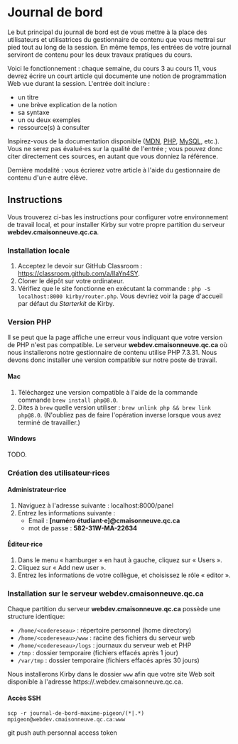 # Journal de bord

Le but principal du journal de bord est de vous mettre à la place des utilisateurs et utilisatrices du gestionnaire de contenu que vous mettrai sur pied tout au long de la session. En même temps, les entrées de votre journal serviront de contenu pour les deux travaux pratiques du cours.

Voici le fonctionnement : chaque semaine, du cours 3 au cours 11, vous devrez écrire un court article qui documente une notion de programmation Web vue durant la session. L'entrée doit inclure :

-   un titre
-   une brève explication de la notion
-   sa syntaxe
-   un ou deux exemples
-   ressource(s) à consulter

Inspirez-vous de la documentation disponible ([MDN](https://developer.mozilla.org/fr/), [PHP](https://www.php.net), [MySQL](https://dev.mysql.com/doc/), etc.). Vous ne serez pas évalué·es sur la qualité de l'entrée ; vous pouvez donc citer directement ces sources, en autant que vous donniez la référence.

Dernière modalité : vous écrierez votre article à l'aide du gestionnaire de contenu d'un·e autre élève.

## Instructions

Vous trouverez ci-bas les instructions pour configurer votre environnement de travail local, et pour installer Kirby sur votre propre partition du serveur **webdev.cmaisonneuve.qc.ca**.

### Installation locale

1. Acceptez le devoir sur GitHub Classroom : https://classroom.github.com/a/lIaYn4SY.
2. Cloner le dépôt sur votre ordinateur.
3. Vérifiez que le site fonctionne en exécutant la commande : `php -S localhost:8000 kirby/router.php`. Vous devriez voir la page d'accueil par défaut du _Starterkit_ de Kirby.

### Version PHP

Il se peut que la page affiche une erreur vous indiquant que votre version de PHP n'est pas compatible. Le serveur **webdev.cmaisonneuve.qc.ca** où nous installerons notre gestionnaire de contenu utilise PHP 7.3.31. Nous devons donc installer une version compatible sur notre poste de travail.

#### Mac

1. Téléchargez une version compatible à l'aide de la commande commande `brew install php@8.0`.
2. Dites à `brew` quelle version utiliser : `brew unlink php && brew link php@8.0`. (N'oubliez pas de faire l'opération inverse lorsque vous avez terminé de travailler.)

#### Windows

TODO.

### Création des utilisateur·rices

#### Administrateur·rice

1. Naviguez à l'adresse suivante : localhost:8000/panel
2. Entrez les informations suivante :
    - Email : **[numéro étudiant·e]@cmaisonneuve.qc.ca**
    - mot de passe : **582-31W-MA-22634**

#### Éditeur·rice

1. Dans le menu « hamburger » en haut à gauche, cliquez sur « Users ».
2. Cliquez sur « Add new user ».
3. Entrez les informations de votre collègue, et choisissez le rôle « editor ».

### Installation sur le serveur webdev.cmaisonneuve.qc.ca

Chaque partition du serveur **webdev.cmaisonneuve.qc.ca** possède une structure identique:

-   `/home/<codereseau>` : répertoire personnel (home directory)
-   `/home/<codereseau>/www` : racine des fichiers du serveur web
-   `/home/<codereseau>/logs` : journaux du serveur web et PHP
-   `/tmp` : dossier temporaire (fichiers effacés après 1 jour)
-   `/var/tmp` : dossier temporaire (fichiers effacés après 30 jours)

Nous installerons Kirby dans le dossier `www` afin que votre site Web soit disponible à l'adresse https://<codereseau>.webdev.cmaisonneuve.qc.ca.

#### Accès SSH

`scp -r journal-de-bord-maxime-pigeon/(*|.*) mpigeon@webdev.cmaisonneuve.qc.ca:www`

git push auth
personnal access token
